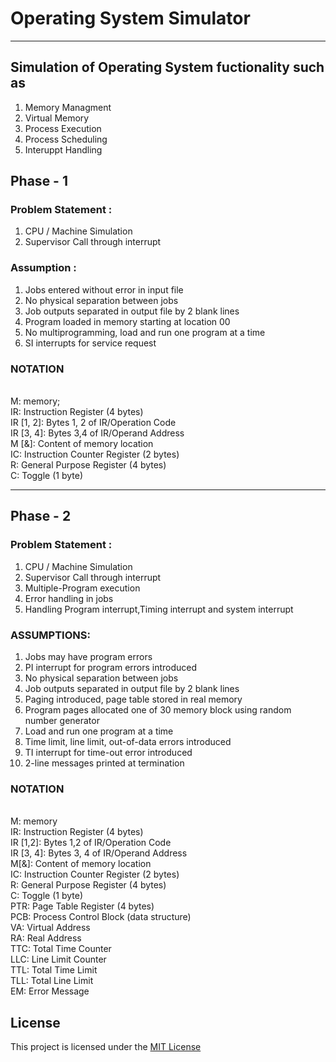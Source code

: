 # Operating System Simulator
<hr>

## Simulation of Operating System fuctionality such as 

1. Memory Managment
2. Virtual Memory
3. Process Execution
4. Process Scheduling
5. Interuppt Handling

## Phase - 1

### Problem Statement : 
1. CPU / Machine Simulation
2. Supervisor Call through interrupt

### Assumption :
1. Jobs entered without error in input file
2. No physical separation between jobs
3. Job outputs separated in output file by 2 blank lines
4. Program loaded in memory starting at location 00
5. No multiprogramming, load and run one program at a time
6. SI interrupts for service request

### NOTATION
<br>
M: memory; 
<br>
IR: Instruction Register (4 bytes)
<br>
IR [1, 2]: Bytes 1, 2 of IR/Operation Code
<br>
IR [3, 4]: Bytes 3,4 of IR/Operand Address
<br>
M [&]: Content of memory location
<br>
IC: Instruction Counter Register (2 bytes)
<br>
R: General Purpose Register (4 bytes)
<br>
C: Toggle (1 byte)

<hr>

## Phase - 2

### Problem Statement : 
1. CPU / Machine Simulation
2. Supervisor Call through interrupt
3. Multiple-Program execution
4. Error handling in jobs
5. Handling Program interrupt,Timing interrupt and system interrupt

### ASSUMPTIONS:
1. Jobs may have program errors
2. PI interrupt for program errors introduced
3. No physical separation between jobs
4. Job outputs separated in output file by 2 blank lines
5. Paging introduced, page table stored in real memory
6. Program pages allocated one of 30 memory block using random number generator
7. Load and run one program at a time
8. Time limit, line limit, out-of-data errors introduced
9. TI interrupt for time-out error introduced
10. 2-line messages printed at termination


### NOTATION
<br>
M: memory
<br>
IR: Instruction Register (4 bytes)
<br>
IR [1,2]: Bytes 1,2 of IR/Operation Code
<br>
IR [3, 4]: Bytes 3, 4 of IR/Operand Address
<br>
M[&]: Content of memory location 
<br>
IC: Instruction Counter Register (2 bytes)
<br>
R: General Purpose Register (4 bytes)
<br>
C: Toggle (1 byte)
<br>
PTR: Page Table Register (4 bytes)
<br>
PCB: Process Control Block (data structure)
<br>
VA: Virtual Address
<br>
RA: Real Address
<br>
TTC: Total Time Counter
<br>
LLC: Line Limit Counter
<br>
TTL: Total Time Limit
<br>
TLL: Total Line Limit
<br>
EM: Error Message
<br>

## License
This project is licensed under the [MIT License](https://github.com/ovuiproduction/Operating-System-Simulator/blob/main/LICENSE)
